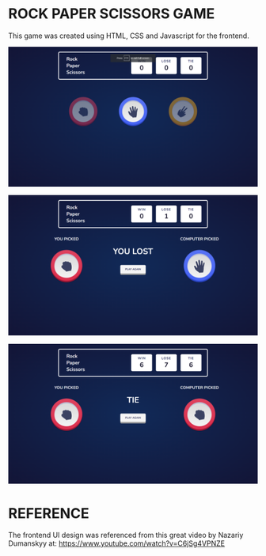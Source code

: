 # ROCK PAPER SCISSORS GAME

This game was created using HTML, CSS and Javascript for the frontend.

![Game homescreen](https://github.com/tamdnguyen/Rock-Paper-Scissors/blob/main/screenshot/Game%20screen.png?raw=true)

![Game result screen](https://github.com/tamdnguyen/Rock-Paper-Scissors/blob/main/screenshot/Game%20result.png?raw=true)

![Scoreboard](https://github.com/tamdnguyen/Rock-Paper-Scissors/blob/main/screenshot/Scoreboard%20update.png?raw=true)

# REFERENCE

The frontend UI design was referenced from this great video by Nazariy Dumanskyy at: https://www.youtube.com/watch?v=C6jSg4VPNZE
